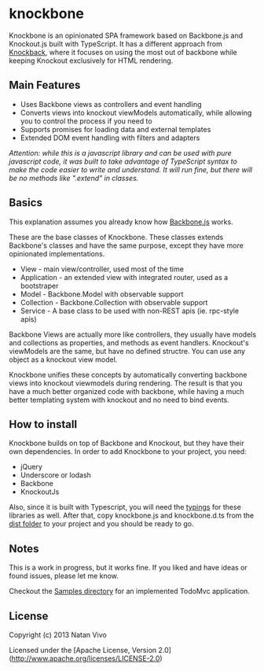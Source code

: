 knockbone
=========

Knockbone is an opinionated SPA framework based on Backbone.js and Knockout.js built with TypeScript. It has a different approach from [Knockback](http://kmalakoff.github.io/knockback/), where it focuses on using the most out of backbone while keeping Knockout exclusively for HTML rendering.

Main Features
-------------

* Uses Backbone views as controllers and event handling
* Converts views into knockout viewModels automatically, while allowing you to control the process if you need to
* Supports promises for loading data and external templates
* Extended DOM event handling with filters and adapters

_Attention: while this is a javascript library and can be used with pure javascript code, it was built to take advantage of TypeScript syntax to make the code easier to write and understand. It will run fine, but there will be no methods like ".extend" in classes._

Basics
------

This explanation assumes you already know how [Backbone.js](http://backbonejs.org/) works.

These are the base classes of Knockbone. These classes extends Backbone's classes and have the same purpose, except they have more opinionated implementations.

* View - main view/controller, used most of the time
* Application - an extended view with integrated router, used as a bootstraper
* Model - Backbone.Model with observable support
* Collection - Backbone.Collection with observable support
* Service - A base class to be used with non-REST apis (ie. rpc-style apis)

Backbone Views are actually more like controllers, they usually have models and collections as properties, and methods as event handlers. Knockout's viewModels are the same, but have no defined structre. You can use any object as a knockout view model.

Knockbone unifies these concepts by automatically converting backbone views into knockout viewmodels during rendering. The result is that you have a much better organized code with backbone, while having a much better templating system with knockout and no need to bind events.

How to install
--------------

Knockbone builds on top of Backbone and Knockout, but they have their own dependencies.
In order to add Knockbone to your project, you need:

* jQuery
* Underscore or lodash
* Backbone
* KnockoutJs

Also, since it is built with Typescript, you will need the [typings](https://github.com/borisyankov/DefinitelyTyped) for these libraries as well. After that, copy knockbone.js and knockbone.d.ts from the [dist folder](https://github.com/nvivo/knockbone/tree/master/dist/) to your project and you should be ready to go.

Notes
-----

This is a work in progress, but it works fine. If you liked and have ideas or found issues, please let me know.

Checkout the [Samples directory](https://github.com/nvivo/knockbone/tree/master/samples/) for an implemented TodoMvc application.

License
-------

Copyright (c) 2013 Natan Vivo

Licensed under the [Apache License, Version 2.0]
(http://www.apache.org/licenses/LICENSE-2.0)
